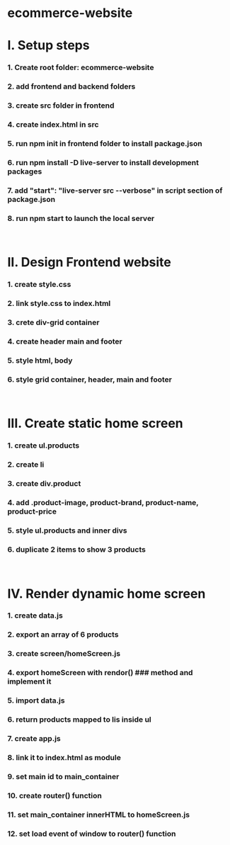 # ecommerce-website
# ****I. Setup steps****
### 1. Create root folder: ecommerce-website
### 2. add frontend and backend folders
### 3. create src folder in frontend
### 4. create index.html in src
### 5. run npm init in frontend folder to install package.json
### 6. run npm install -D live-server to install development packages
### 7. add "start": "live-server src --verbose" in script section of package.json
### 8. run npm start to launch the local server

<br/>

# ****II. Design Frontend website****
### 1. create style.css
### 2. link style.css to index.html
### 3. crete div-grid container
### 4. create header main and footer
### 5. style html, body
### 6. style grid container, header, main and footer

<br/>

# ****III. Create static home screen****
### 1. create ul.products
### 2. create li
### 3. create div.product
### 4. add .product-image, product-brand, product-name, product-price
### 5. style ul.products and inner divs
### 6. duplicate 2 items to show 3 products

<br/>

# ****IV. Render dynamic home screen****
### 1. create data.js
### 2. export an array of 6 products
### 3. create screen/homeScreen.js
### 4. export homeScreen with rendor() ###    method and implement it
### 5. import data.js
### 6. return products mapped to lis inside ul
### 7. create app.js
### 8. link it to index.html as module
### 9. set main id to main_container
### 10. create router() function
### 11. set main_container innerHTML to homeScreen.js 
### 12. set load event of window to router() function
